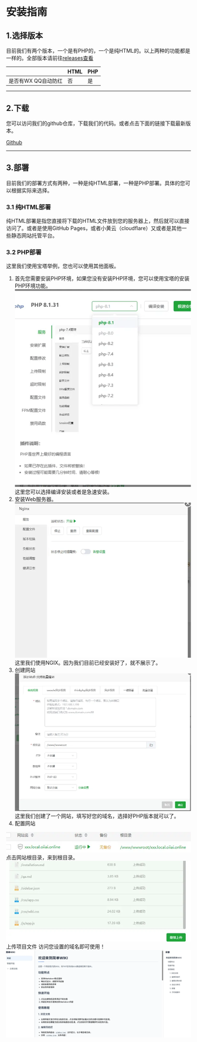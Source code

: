 # 安装指南

## 1.选择版本

目前我们有两个版本，一个是有PHP的，一个是纯HTML的。以上两种的功能都是一样的。全部版本请前往[releases查看](https://github.com/SnowBall-Bqiu/easywiki/releases)

|              | HTML | PHP |
| ------------ | ---- | --- |
| 是否有WX QQ自动防红 | 否    | 是   |

---

## 2.下载

您可以访问我们的github仓库，下载我们的代码。或者点击下面的链接下载最新版本。

[Github](https://github.com/SnowBall-Bqiu/easywiki/releases)

---

## 3.部署

目前我们的部署方式有两种，一种是纯HTML部署，一种是PHP部署。具体的您可以根据实际来选择。

### 3.1 纯HTML部署

纯HTML部署是指您直接将下载的HTML文件放到您的服务器上，然后就可以直接访问了。或者是使用GitHub Pages，或者小黄云（cloudflare）又或者是其他一些静态网站托管平台。

### 3.2 PHP部署

这里我们使用宝塔举例，您也可以使用其他面板。

1. 首先您需要安装PHP环境，如果您没有安装PHP环境，您可以使用宝塔的安装PHP环境功能。
   ![alt text](assets/img/image.webp)
   这里您可以选择编译安装或者是急速安装。
2. 安装Web服务器。
   ![NG](assets/img/image-1.webp)
   这里我们使用NGIX。因为我们目前已经安装好了，就不展示了。
3. 创建网站
   ![alt text](assets/img/image-2.webp)
   这里我们创建了一个网站，填写好您的域名，选择好PHP版本就可以了。
4. 配置网站

![alt text](assets/img/image-3.webp)
点击网站根目录，来到根目录。
![alt text](assets/img/image-4.webp)
上传项目文件
访问您设置的域名即可使用！
![alt text](assets/img/image-5.webp)
